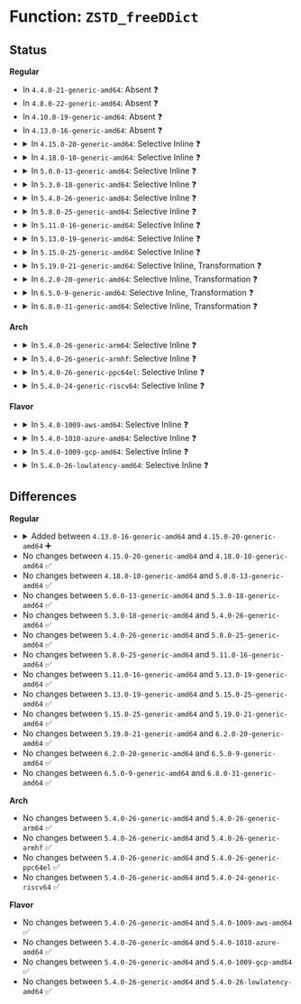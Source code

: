# Function: <code>ZSTD_freeDDict</code>

## Status
<b>Regular</b>
<ul>
<li>
In <code>4.4.0-21-generic-amd64</code>: Absent ❓
</li>
<li>
In <code>4.8.0-22-generic-amd64</code>: Absent ❓
</li>
<li>
In <code>4.10.0-19-generic-amd64</code>: Absent ❓
</li>
<li>
In <code>4.13.0-16-generic-amd64</code>: Absent ❓
</li>
<li>
<details>
<summary>In <code>4.15.0-20-generic-amd64</code>: Selective Inline ❓</summary>

```c
size_t ZSTD_freeDDict(ZSTD_DDict * ddict)
```

```json
{
  "name": "ZSTD_freeDDict",
  "collision_type": "Unique Global",
  "inline_type": "Selective",
  "funcs": [
    {
      "addr": 18446744071583796390,
      "name": "ZSTD_freeDDict",
      "external": true,
      "loc": "lib/zstd/decompress.c:2088",
      "file": "lib/zstd/decompress.c",
      "inline": "not declared, inlined",
      "caller_inline": [
        "lib/zstd/decompress.c:ZSTD_freeDStream",
        "lib/zstd/decompress.c:ZSTD_initDStream",
        "lib/zstd/decompress.c:ZSTD_initDDict"
      ],
      "caller_func": []
    }
  ],
  "symbols": [
    {
      "addr": 18446744071583796192,
      "name": "ZSTD_freeDDict",
      "section": ".text",
      "bind": "STB_GLOBAL",
      "size": 93
    }
  ]
}
```
</details>
</li>
<li>
<details>
<summary>In <code>4.18.0-10-generic-amd64</code>: Selective Inline ❓</summary>

```c
size_t ZSTD_freeDDict(ZSTD_DDict * ddict)
```

```json
{
  "name": "ZSTD_freeDDict",
  "collision_type": "Unique Global",
  "inline_type": "Selective",
  "funcs": [
    {
      "addr": 18446744071584003478,
      "name": "ZSTD_freeDDict",
      "external": true,
      "loc": "lib/zstd/decompress.c:2088",
      "file": "lib/zstd/decompress.c",
      "inline": "not declared, inlined",
      "caller_inline": [
        "lib/zstd/decompress.c:ZSTD_freeDStream",
        "lib/zstd/decompress.c:ZSTD_initDStream",
        "lib/zstd/decompress.c:ZSTD_initDDict"
      ],
      "caller_func": []
    }
  ],
  "symbols": [
    {
      "addr": 18446744071584003280,
      "name": "ZSTD_freeDDict",
      "section": ".text",
      "bind": "STB_GLOBAL",
      "size": 93
    }
  ]
}
```
</details>
</li>
<li>
<details>
<summary>In <code>5.0.0-13-generic-amd64</code>: Selective Inline ❓</summary>

```c
size_t ZSTD_freeDDict(ZSTD_DDict * ddict)
```

```json
{
  "name": "ZSTD_freeDDict",
  "collision_type": "Unique Global",
  "inline_type": "Selective",
  "funcs": [
    {
      "addr": 18446744071584084710,
      "name": "ZSTD_freeDDict",
      "external": true,
      "loc": "lib/zstd/decompress.c:2088",
      "file": "lib/zstd/decompress.c",
      "inline": "not declared, inlined",
      "caller_inline": [
        "lib/zstd/decompress.c:ZSTD_freeDStream",
        "lib/zstd/decompress.c:ZSTD_freeDStream",
        "lib/zstd/decompress.c:ZSTD_initDStream",
        "lib/zstd/decompress.c:ZSTD_initDStream",
        "lib/zstd/decompress.c:ZSTD_initDDict",
        "lib/zstd/decompress.c:ZSTD_initDDict"
      ],
      "caller_func": []
    }
  ],
  "symbols": [
    {
      "addr": 18446744071584084512,
      "name": "ZSTD_freeDDict",
      "section": ".text",
      "bind": "STB_GLOBAL",
      "size": 93
    }
  ]
}
```
</details>
</li>
<li>
<details>
<summary>In <code>5.3.0-18-generic-amd64</code>: Selective Inline ❓</summary>

```c
size_t ZSTD_freeDDict(ZSTD_DDict * ddict)
```

```json
{
  "name": "ZSTD_freeDDict",
  "collision_type": "Unique Global",
  "inline_type": "Selective",
  "funcs": [
    {
      "addr": 18446744071584273561,
      "name": "ZSTD_freeDDict",
      "external": true,
      "loc": "lib/zstd/decompress.c:2089",
      "file": "lib/zstd/decompress.c",
      "inline": "not declared, inlined",
      "caller_inline": [
        "lib/zstd/decompress.c:ZSTD_freeDStream",
        "lib/zstd/decompress.c:ZSTD_freeDStream",
        "lib/zstd/decompress.c:ZSTD_initDStream",
        "lib/zstd/decompress.c:ZSTD_initDStream",
        "lib/zstd/decompress.c:ZSTD_initDDict",
        "lib/zstd/decompress.c:ZSTD_initDDict"
      ],
      "caller_func": []
    }
  ],
  "symbols": [
    {
      "addr": 18446744071584273360,
      "name": "ZSTD_freeDDict",
      "section": ".text",
      "bind": "STB_GLOBAL",
      "size": 94
    }
  ]
}
```
</details>
</li>
<li>
<details>
<summary>In <code>5.4.0-26-generic-amd64</code>: Selective Inline ❓</summary>

```c
size_t ZSTD_freeDDict(ZSTD_DDict * ddict)
```

```json
{
  "name": "ZSTD_freeDDict",
  "collision_type": "Unique Global",
  "inline_type": "Selective",
  "funcs": [
    {
      "addr": 18446744071584408361,
      "name": "ZSTD_freeDDict",
      "external": true,
      "loc": "lib/zstd/decompress.c:2089",
      "file": "lib/zstd/decompress.c",
      "inline": "not declared, inlined",
      "caller_inline": [
        "lib/zstd/decompress.c:ZSTD_freeDStream",
        "lib/zstd/decompress.c:ZSTD_freeDStream",
        "lib/zstd/decompress.c:ZSTD_initDStream",
        "lib/zstd/decompress.c:ZSTD_initDStream",
        "lib/zstd/decompress.c:ZSTD_initDDict",
        "lib/zstd/decompress.c:ZSTD_initDDict"
      ],
      "caller_func": []
    }
  ],
  "symbols": [
    {
      "addr": 18446744071584408160,
      "name": "ZSTD_freeDDict",
      "section": ".text",
      "bind": "STB_GLOBAL",
      "size": 94
    }
  ]
}
```
</details>
</li>
<li>
<details>
<summary>In <code>5.8.0-25-generic-amd64</code>: Selective Inline ❓</summary>

```c
size_t ZSTD_freeDDict(ZSTD_DDict * ddict)
```

```json
{
  "name": "ZSTD_freeDDict",
  "collision_type": "Unique Global",
  "inline_type": "Selective",
  "funcs": [
    {
      "addr": 18446744071584975577,
      "name": "ZSTD_freeDDict",
      "external": true,
      "loc": "lib/zstd/decompress.c:2089",
      "file": "lib/zstd/decompress.c",
      "inline": "not declared, inlined",
      "caller_inline": [
        "lib/zstd/decompress.c:ZSTD_freeDStream",
        "lib/zstd/decompress.c:ZSTD_freeDStream",
        "lib/zstd/decompress.c:ZSTD_initDStream",
        "lib/zstd/decompress.c:ZSTD_initDStream",
        "lib/zstd/decompress.c:ZSTD_initDDict",
        "lib/zstd/decompress.c:ZSTD_initDDict"
      ],
      "caller_func": []
    }
  ],
  "symbols": [
    {
      "addr": 18446744071584975376,
      "name": "ZSTD_freeDDict",
      "section": ".text",
      "bind": "STB_GLOBAL",
      "size": 94
    }
  ]
}
```
</details>
</li>
<li>
<details>
<summary>In <code>5.11.0-16-generic-amd64</code>: Selective Inline ❓</summary>

```c
size_t ZSTD_freeDDict(ZSTD_DDict * ddict)
```

```json
{
  "name": "ZSTD_freeDDict",
  "collision_type": "Unique Global",
  "inline_type": "Selective",
  "funcs": [
    {
      "addr": 18446744071585097486,
      "name": "ZSTD_freeDDict",
      "external": true,
      "loc": "lib/zstd/decompress.c:2089",
      "file": "lib/zstd/decompress.c",
      "inline": "not declared, inlined",
      "caller_inline": [
        "lib/zstd/decompress.c:ZSTD_freeDStream",
        "lib/zstd/decompress.c:ZSTD_freeDStream",
        "lib/zstd/decompress.c:ZSTD_initDStream",
        "lib/zstd/decompress.c:ZSTD_initDStream",
        "lib/zstd/decompress.c:ZSTD_initDDict",
        "lib/zstd/decompress.c:ZSTD_initDDict"
      ],
      "caller_func": []
    }
  ],
  "symbols": [
    {
      "addr": 18446744071585097264,
      "name": "ZSTD_freeDDict",
      "section": ".text",
      "bind": "STB_GLOBAL",
      "size": 99
    }
  ]
}
```
</details>
</li>
<li>
<details>
<summary>In <code>5.13.0-19-generic-amd64</code>: Selective Inline ❓</summary>

```c
size_t ZSTD_freeDDict(ZSTD_DDict * ddict)
```

```json
{
  "name": "ZSTD_freeDDict",
  "collision_type": "Unique Global",
  "inline_type": "Selective",
  "funcs": [
    {
      "addr": 18446744071584972446,
      "name": "ZSTD_freeDDict",
      "external": true,
      "loc": "lib/zstd/decompress.c:2089",
      "file": "lib/zstd/decompress.c",
      "inline": "not declared, inlined",
      "caller_inline": [
        "lib/zstd/decompress.c:ZSTD_freeDStream",
        "lib/zstd/decompress.c:ZSTD_freeDStream",
        "lib/zstd/decompress.c:ZSTD_initDStream",
        "lib/zstd/decompress.c:ZSTD_initDStream",
        "lib/zstd/decompress.c:ZSTD_initDDict",
        "lib/zstd/decompress.c:ZSTD_initDDict"
      ],
      "caller_func": []
    }
  ],
  "symbols": [
    {
      "addr": 18446744071584972224,
      "name": "ZSTD_freeDDict",
      "section": ".text",
      "bind": "STB_GLOBAL",
      "size": 99
    }
  ]
}
```
</details>
</li>
<li>
<details>
<summary>In <code>5.15.0-25-generic-amd64</code>: Selective Inline ❓</summary>

```c
size_t ZSTD_freeDDict(ZSTD_DDict * ddict)
```

```json
{
  "name": "ZSTD_freeDDict",
  "collision_type": "Unique Global",
  "inline_type": "Selective",
  "funcs": [
    {
      "addr": 18446744071585411406,
      "name": "ZSTD_freeDDict",
      "external": true,
      "loc": "lib/zstd/decompress.c:2089",
      "file": "lib/zstd/decompress.c",
      "inline": "not declared, inlined",
      "caller_inline": [
        "lib/zstd/decompress.c:ZSTD_freeDStream",
        "lib/zstd/decompress.c:ZSTD_freeDStream",
        "lib/zstd/decompress.c:ZSTD_initDStream",
        "lib/zstd/decompress.c:ZSTD_initDStream",
        "lib/zstd/decompress.c:ZSTD_initDDict",
        "lib/zstd/decompress.c:ZSTD_initDDict"
      ],
      "caller_func": []
    }
  ],
  "symbols": [
    {
      "addr": 18446744071585411184,
      "name": "ZSTD_freeDDict",
      "section": ".text",
      "bind": "STB_GLOBAL",
      "size": 99
    }
  ]
}
```
</details>
</li>
<li>
<details>
<summary>In <code>5.19.0-21-generic-amd64</code>: Selective Inline, Transformation ❓</summary>

```c
size_t ZSTD_freeDDict(ZSTD_DDict * ddict)
```

```json
{
  "name": "ZSTD_freeDDict",
  "collision_type": "Unique Global",
  "inline_type": "Selective",
  "funcs": [
    {
      "addr": 18446744071586515310,
      "name": "ZSTD_freeDDict",
      "external": true,
      "loc": "lib/zstd/decompress/zstd_ddict.c:209",
      "file": "lib/zstd/decompress/zstd_ddict.c",
      "inline": "not declared, inlined",
      "caller_inline": [
        "lib/zstd/decompress/zstd_ddict.c:ZSTD_createDDict_byReference",
        "lib/zstd/decompress/zstd_ddict.c:ZSTD_createDDict"
      ],
      "caller_func": [
        "lib/zstd/decompress/zstd_ddict.c:ZSTD_createDDict_byReference",
        "lib/zstd/decompress/zstd_ddict.c:ZSTD_createDDict",
        "lib/zstd/decompress/zstd_decompress.c:ZSTD_decompressStream",
        "lib/zstd/decompress/zstd_decompress.c:ZSTD_initDStream",
        "lib/zstd/decompress/zstd_decompress.c:ZSTD_initDStream_usingDict",
        "lib/zstd/decompress/zstd_decompress.c:ZSTD_DCtx_refPrefix",
        "lib/zstd/decompress/zstd_decompress.c:ZSTD_DCtx_loadDictionary_byReference",
        "lib/zstd/decompress/zstd_decompress.c:ZSTD_decompress",
        "lib/zstd/decompress/zstd_decompress.c:ZSTD_freeDCtx"
      ]
    }
  ],
  "symbols": [
    {
      "addr": 18446744071586514000,
      "name": "ZSTD_freeDDict.part.0",
      "section": ".text",
      "bind": "STB_LOCAL",
      "size": 100
    },
    {
      "addr": 18446744071586515552,
      "name": "ZSTD_freeDDict",
      "section": ".text",
      "bind": "STB_GLOBAL",
      "size": 38
    }
  ]
}
```
</details>
</li>
<li>
<details>
<summary>In <code>6.2.0-20-generic-amd64</code>: Selective Inline, Transformation ❓</summary>

```c
size_t ZSTD_freeDDict(ZSTD_DDict * ddict)
```

```json
{
  "name": "ZSTD_freeDDict",
  "collision_type": "Unique Global",
  "inline_type": "Selective",
  "funcs": [
    {
      "addr": 18446744071587711790,
      "name": "ZSTD_freeDDict",
      "external": true,
      "loc": "lib/zstd/decompress/zstd_ddict.c:209",
      "file": "lib/zstd/decompress/zstd_ddict.c",
      "inline": "not declared, inlined",
      "caller_inline": [
        "lib/zstd/decompress/zstd_ddict.c:ZSTD_createDDict_byReference",
        "lib/zstd/decompress/zstd_ddict.c:ZSTD_createDDict"
      ],
      "caller_func": [
        "lib/zstd/decompress/zstd_ddict.c:ZSTD_createDDict_byReference",
        "lib/zstd/decompress/zstd_ddict.c:ZSTD_createDDict",
        "lib/zstd/decompress/zstd_decompress.c:ZSTD_decompressStream",
        "lib/zstd/decompress/zstd_decompress.c:ZSTD_initDStream",
        "lib/zstd/decompress/zstd_decompress.c:ZSTD_initDStream_usingDict",
        "lib/zstd/decompress/zstd_decompress.c:ZSTD_DCtx_refPrefix",
        "lib/zstd/decompress/zstd_decompress.c:ZSTD_DCtx_loadDictionary_byReference",
        "lib/zstd/decompress/zstd_decompress.c:ZSTD_decompress",
        "lib/zstd/decompress/zstd_decompress.c:ZSTD_freeDCtx"
      ]
    }
  ],
  "symbols": [
    {
      "addr": 18446744071587710368,
      "name": "ZSTD_freeDDict.part.0",
      "section": ".text",
      "bind": "STB_LOCAL",
      "size": 100
    },
    {
      "addr": 18446744071587712064,
      "name": "ZSTD_freeDDict",
      "section": ".text",
      "bind": "STB_GLOBAL",
      "size": 38
    }
  ]
}
```
</details>
</li>
<li>
<details>
<summary>In <code>6.5.0-9-generic-amd64</code>: Selective Inline, Transformation ❓</summary>

```c
size_t ZSTD_freeDDict(ZSTD_DDict * ddict)
```

```json
{
  "name": "ZSTD_freeDDict",
  "collision_type": "Unique Global",
  "inline_type": "Selective",
  "funcs": [
    {
      "addr": 18446744071587977358,
      "name": "ZSTD_freeDDict",
      "external": true,
      "loc": "lib/zstd/decompress/zstd_ddict.c:209",
      "file": "lib/zstd/decompress/zstd_ddict.c",
      "inline": "not declared, inlined",
      "caller_inline": [
        "lib/zstd/decompress/zstd_ddict.c:ZSTD_createDDict_byReference",
        "lib/zstd/decompress/zstd_ddict.c:ZSTD_createDDict"
      ],
      "caller_func": [
        "lib/zstd/decompress/zstd_ddict.c:ZSTD_createDDict_byReference",
        "lib/zstd/decompress/zstd_ddict.c:ZSTD_createDDict",
        "lib/zstd/decompress/zstd_decompress.c:ZSTD_decompressStream",
        "lib/zstd/decompress/zstd_decompress.c:ZSTD_initDStream",
        "lib/zstd/decompress/zstd_decompress.c:ZSTD_initDStream_usingDict",
        "lib/zstd/decompress/zstd_decompress.c:ZSTD_DCtx_refPrefix",
        "lib/zstd/decompress/zstd_decompress.c:ZSTD_DCtx_loadDictionary_byReference",
        "lib/zstd/decompress/zstd_decompress.c:ZSTD_decompress",
        "lib/zstd/decompress/zstd_decompress.c:ZSTD_freeDCtx"
      ]
    }
  ],
  "symbols": [
    {
      "addr": 18446744071587975936,
      "name": "ZSTD_freeDDict.part.0",
      "section": ".text",
      "bind": "STB_LOCAL",
      "size": 100
    },
    {
      "addr": 18446744071587977632,
      "name": "ZSTD_freeDDict",
      "section": ".text",
      "bind": "STB_GLOBAL",
      "size": 38
    }
  ]
}
```
</details>
</li>
<li>
<details>
<summary>In <code>6.8.0-31-generic-amd64</code>: Selective Inline, Transformation ❓</summary>

```c
size_t ZSTD_freeDDict(ZSTD_DDict * ddict)
```

```json
{
  "name": "ZSTD_freeDDict",
  "collision_type": "Unique Global",
  "inline_type": "Selective",
  "funcs": [
    {
      "addr": 18446744071588312142,
      "name": "ZSTD_freeDDict",
      "external": true,
      "loc": "lib/zstd/decompress/zstd_ddict.c:209",
      "file": "lib/zstd/decompress/zstd_ddict.c",
      "inline": "not declared, inlined",
      "caller_inline": [
        "lib/zstd/decompress/zstd_ddict.c:ZSTD_createDDict_byReference",
        "lib/zstd/decompress/zstd_ddict.c:ZSTD_createDDict"
      ],
      "caller_func": [
        "lib/zstd/decompress/zstd_ddict.c:ZSTD_createDDict_byReference",
        "lib/zstd/decompress/zstd_ddict.c:ZSTD_createDDict",
        "lib/zstd/decompress/zstd_decompress.c:ZSTD_decompressStream",
        "lib/zstd/decompress/zstd_decompress.c:ZSTD_initDStream",
        "lib/zstd/decompress/zstd_decompress.c:ZSTD_initDStream_usingDict",
        "lib/zstd/decompress/zstd_decompress.c:ZSTD_DCtx_refPrefix",
        "lib/zstd/decompress/zstd_decompress.c:ZSTD_DCtx_loadDictionary_byReference",
        "lib/zstd/decompress/zstd_decompress.c:ZSTD_decompress",
        "lib/zstd/decompress/zstd_decompress.c:ZSTD_freeDCtx"
      ]
    }
  ],
  "symbols": [
    {
      "addr": 18446744071588310720,
      "name": "ZSTD_freeDDict.part.0",
      "section": ".text",
      "bind": "STB_LOCAL",
      "size": 100
    },
    {
      "addr": 18446744071588312416,
      "name": "ZSTD_freeDDict",
      "section": ".text",
      "bind": "STB_GLOBAL",
      "size": 38
    }
  ]
}
```
</details>
</li>
</ul>
<b>Arch</b>
<ul>
<li>
<details>
<summary>In <code>5.4.0-26-generic-arm64</code>: Selective Inline ❓</summary>

```c
size_t ZSTD_freeDDict(ZSTD_DDict * ddict)
```

```json
{
  "name": "ZSTD_freeDDict",
  "collision_type": "Unique Global",
  "inline_type": "Selective",
  "funcs": [
    {
      "addr": 18446603336496292972,
      "name": "ZSTD_freeDDict",
      "external": true,
      "loc": "lib/zstd/decompress.c:2089",
      "file": "lib/zstd/decompress.c",
      "inline": "not declared, inlined",
      "caller_inline": [
        "lib/zstd/decompress.c:ZSTD_freeDStream",
        "lib/zstd/decompress.c:ZSTD_freeDStream",
        "lib/zstd/decompress.c:ZSTD_initDStream",
        "lib/zstd/decompress.c:ZSTD_initDStream",
        "lib/zstd/decompress.c:ZSTD_initDDict",
        "lib/zstd/decompress.c:ZSTD_initDDict"
      ],
      "caller_func": []
    }
  ],
  "symbols": [
    {
      "addr": 18446603336496292768,
      "name": "ZSTD_freeDDict",
      "section": ".text",
      "bind": "STB_GLOBAL",
      "size": 112
    }
  ]
}
```
</details>
</li>
<li>
<details>
<summary>In <code>5.4.0-26-generic-armhf</code>: Selective Inline ❓</summary>

```c
size_t ZSTD_freeDDict(ZSTD_DDict * ddict)
```

```json
{
  "name": "ZSTD_freeDDict",
  "collision_type": "Unique Global",
  "inline_type": "Selective",
  "funcs": [
    {
      "addr": 3229629148,
      "name": "ZSTD_freeDDict",
      "external": true,
      "loc": "lib/zstd/decompress.c:2089",
      "file": "lib/zstd/decompress.c",
      "inline": "not declared, inlined",
      "caller_inline": [
        "lib/zstd/decompress.c:ZSTD_freeDStream",
        "lib/zstd/decompress.c:ZSTD_freeDStream",
        "lib/zstd/decompress.c:ZSTD_initDStream",
        "lib/zstd/decompress.c:ZSTD_initDStream",
        "lib/zstd/decompress.c:ZSTD_initDDict",
        "lib/zstd/decompress.c:ZSTD_initDDict"
      ],
      "caller_func": []
    }
  ],
  "symbols": [
    {
      "addr": 3229628984,
      "name": "ZSTD_freeDDict",
      "section": ".text",
      "bind": "STB_GLOBAL",
      "size": 80
    }
  ]
}
```
</details>
</li>
<li>
<details>
<summary>In <code>5.4.0-26-generic-ppc64el</code>: Selective Inline ❓</summary>

```c
size_t ZSTD_freeDDict(ZSTD_DDict * ddict)
```

```json
{
  "name": "ZSTD_freeDDict",
  "collision_type": "Unique Global",
  "inline_type": "Selective",
  "funcs": [
    {
      "addr": 13835058055290597928,
      "name": "ZSTD_freeDDict",
      "external": true,
      "loc": "lib/zstd/decompress.c:2089",
      "file": "lib/zstd/decompress.c",
      "inline": "not declared, inlined",
      "caller_inline": [
        "lib/zstd/decompress.c:ZSTD_freeDStream",
        "lib/zstd/decompress.c:ZSTD_freeDStream",
        "lib/zstd/decompress.c:ZSTD_initDStream",
        "lib/zstd/decompress.c:ZSTD_initDStream",
        "lib/zstd/decompress.c:ZSTD_initDDict",
        "lib/zstd/decompress.c:ZSTD_initDDict"
      ],
      "caller_func": []
    }
  ],
  "symbols": [
    {
      "addr": 13835058055290597696,
      "name": "ZSTD_freeDDict",
      "section": ".text",
      "bind": "STB_GLOBAL",
      "size": 116
    }
  ]
}
```
</details>
</li>
<li>
<details>
<summary>In <code>5.4.0-24-generic-riscv64</code>: Selective Inline ❓</summary>

```c
size_t ZSTD_freeDDict(ZSTD_DDict * ddict)
```

```json
{
  "name": "ZSTD_freeDDict",
  "collision_type": "Unique Global",
  "inline_type": "Selective",
  "funcs": [
    {
      "addr": 18446743936275348890,
      "name": "ZSTD_freeDDict",
      "external": true,
      "loc": "lib/zstd/decompress.c:2089",
      "file": "lib/zstd/decompress.c",
      "inline": "not declared, inlined",
      "caller_inline": [
        "lib/zstd/decompress.c:ZSTD_freeDStream",
        "lib/zstd/decompress.c:ZSTD_freeDStream",
        "lib/zstd/decompress.c:ZSTD_initDStream",
        "lib/zstd/decompress.c:ZSTD_initDStream",
        "lib/zstd/decompress.c:ZSTD_initDDict",
        "lib/zstd/decompress.c:ZSTD_initDDict"
      ],
      "caller_func": []
    }
  ],
  "symbols": [
    {
      "addr": 18446743936275348688,
      "name": "ZSTD_freeDDict",
      "section": ".text",
      "bind": "STB_GLOBAL",
      "size": 116
    }
  ]
}
```
</details>
</li>
</ul>
<b>Flavor</b>
<ul>
<li>
<details>
<summary>In <code>5.4.0-1009-aws-amd64</code>: Selective Inline ❓</summary>

```c
size_t ZSTD_freeDDict(ZSTD_DDict * ddict)
```

```json
{
  "name": "ZSTD_freeDDict",
  "collision_type": "Unique Global",
  "inline_type": "Selective",
  "funcs": [
    {
      "addr": 18446744071584377097,
      "name": "ZSTD_freeDDict",
      "external": true,
      "loc": "lib/zstd/decompress.c:2089",
      "file": "lib/zstd/decompress.c",
      "inline": "not declared, inlined",
      "caller_inline": [
        "lib/zstd/decompress.c:ZSTD_freeDStream",
        "lib/zstd/decompress.c:ZSTD_freeDStream",
        "lib/zstd/decompress.c:ZSTD_initDStream",
        "lib/zstd/decompress.c:ZSTD_initDStream",
        "lib/zstd/decompress.c:ZSTD_initDDict",
        "lib/zstd/decompress.c:ZSTD_initDDict"
      ],
      "caller_func": []
    }
  ],
  "symbols": [
    {
      "addr": 18446744071584376896,
      "name": "ZSTD_freeDDict",
      "section": ".text",
      "bind": "STB_GLOBAL",
      "size": 94
    }
  ]
}
```
</details>
</li>
<li>
<details>
<summary>In <code>5.4.0-1010-azure-amd64</code>: Selective Inline ❓</summary>

```c
size_t ZSTD_freeDDict(ZSTD_DDict * ddict)
```

```json
{
  "name": "ZSTD_freeDDict",
  "collision_type": "Unique Global",
  "inline_type": "Selective",
  "funcs": [
    {
      "addr": 18446744071584312297,
      "name": "ZSTD_freeDDict",
      "external": true,
      "loc": "lib/zstd/decompress.c:2089",
      "file": "lib/zstd/decompress.c",
      "inline": "not declared, inlined",
      "caller_inline": [
        "lib/zstd/decompress.c:ZSTD_freeDStream",
        "lib/zstd/decompress.c:ZSTD_freeDStream",
        "lib/zstd/decompress.c:ZSTD_initDStream",
        "lib/zstd/decompress.c:ZSTD_initDStream",
        "lib/zstd/decompress.c:ZSTD_initDDict",
        "lib/zstd/decompress.c:ZSTD_initDDict"
      ],
      "caller_func": []
    }
  ],
  "symbols": [
    {
      "addr": 18446744071584312096,
      "name": "ZSTD_freeDDict",
      "section": ".text",
      "bind": "STB_GLOBAL",
      "size": 94
    }
  ]
}
```
</details>
</li>
<li>
<details>
<summary>In <code>5.4.0-1009-gcp-amd64</code>: Selective Inline ❓</summary>

```c
size_t ZSTD_freeDDict(ZSTD_DDict * ddict)
```

```json
{
  "name": "ZSTD_freeDDict",
  "collision_type": "Unique Global",
  "inline_type": "Selective",
  "funcs": [
    {
      "addr": 18446744071584360009,
      "name": "ZSTD_freeDDict",
      "external": true,
      "loc": "lib/zstd/decompress.c:2089",
      "file": "lib/zstd/decompress.c",
      "inline": "not declared, inlined",
      "caller_inline": [
        "lib/zstd/decompress.c:ZSTD_freeDStream",
        "lib/zstd/decompress.c:ZSTD_freeDStream",
        "lib/zstd/decompress.c:ZSTD_initDStream",
        "lib/zstd/decompress.c:ZSTD_initDStream",
        "lib/zstd/decompress.c:ZSTD_initDDict",
        "lib/zstd/decompress.c:ZSTD_initDDict"
      ],
      "caller_func": []
    }
  ],
  "symbols": [
    {
      "addr": 18446744071584359808,
      "name": "ZSTD_freeDDict",
      "section": ".text",
      "bind": "STB_GLOBAL",
      "size": 94
    }
  ]
}
```
</details>
</li>
<li>
<details>
<summary>In <code>5.4.0-26-lowlatency-amd64</code>: Selective Inline ❓</summary>

```c
size_t ZSTD_freeDDict(ZSTD_DDict * ddict)
```

```json
{
  "name": "ZSTD_freeDDict",
  "collision_type": "Unique Global",
  "inline_type": "Selective",
  "funcs": [
    {
      "addr": 18446744071584466041,
      "name": "ZSTD_freeDDict",
      "external": true,
      "loc": "lib/zstd/decompress.c:2089",
      "file": "lib/zstd/decompress.c",
      "inline": "not declared, inlined",
      "caller_inline": [
        "lib/zstd/decompress.c:ZSTD_freeDStream",
        "lib/zstd/decompress.c:ZSTD_freeDStream",
        "lib/zstd/decompress.c:ZSTD_initDStream",
        "lib/zstd/decompress.c:ZSTD_initDStream",
        "lib/zstd/decompress.c:ZSTD_initDDict",
        "lib/zstd/decompress.c:ZSTD_initDDict"
      ],
      "caller_func": []
    }
  ],
  "symbols": [
    {
      "addr": 18446744071584465840,
      "name": "ZSTD_freeDDict",
      "section": ".text",
      "bind": "STB_GLOBAL",
      "size": 94
    }
  ]
}
```
</details>
</li>
</ul>

## Differences
<b>Regular</b>
<ul>
<li>
<details>
<summary>Added between <code>4.13.0-16-generic-amd64</code> and <code>4.15.0-20-generic-amd64</code> ➕</summary>

```c
size_t ZSTD_freeDDict(ZSTD_DDict * ddict)
```
</details>
</li>
<li>
No changes between <code>4.15.0-20-generic-amd64</code> and <code>4.18.0-10-generic-amd64</code> ✅
</li>
<li>
No changes between <code>4.18.0-10-generic-amd64</code> and <code>5.0.0-13-generic-amd64</code> ✅
</li>
<li>
No changes between <code>5.0.0-13-generic-amd64</code> and <code>5.3.0-18-generic-amd64</code> ✅
</li>
<li>
No changes between <code>5.3.0-18-generic-amd64</code> and <code>5.4.0-26-generic-amd64</code> ✅
</li>
<li>
No changes between <code>5.4.0-26-generic-amd64</code> and <code>5.8.0-25-generic-amd64</code> ✅
</li>
<li>
No changes between <code>5.8.0-25-generic-amd64</code> and <code>5.11.0-16-generic-amd64</code> ✅
</li>
<li>
No changes between <code>5.11.0-16-generic-amd64</code> and <code>5.13.0-19-generic-amd64</code> ✅
</li>
<li>
No changes between <code>5.13.0-19-generic-amd64</code> and <code>5.15.0-25-generic-amd64</code> ✅
</li>
<li>
No changes between <code>5.15.0-25-generic-amd64</code> and <code>5.19.0-21-generic-amd64</code> ✅
</li>
<li>
No changes between <code>5.19.0-21-generic-amd64</code> and <code>6.2.0-20-generic-amd64</code> ✅
</li>
<li>
No changes between <code>6.2.0-20-generic-amd64</code> and <code>6.5.0-9-generic-amd64</code> ✅
</li>
<li>
No changes between <code>6.5.0-9-generic-amd64</code> and <code>6.8.0-31-generic-amd64</code> ✅
</li>
</ul>
<b>Arch</b>
<ul>
<li>
No changes between <code>5.4.0-26-generic-amd64</code> and <code>5.4.0-26-generic-arm64</code> ✅
</li>
<li>
No changes between <code>5.4.0-26-generic-amd64</code> and <code>5.4.0-26-generic-armhf</code> ✅
</li>
<li>
No changes between <code>5.4.0-26-generic-amd64</code> and <code>5.4.0-26-generic-ppc64el</code> ✅
</li>
<li>
No changes between <code>5.4.0-26-generic-amd64</code> and <code>5.4.0-24-generic-riscv64</code> ✅
</li>
</ul>
<b>Flavor</b>
<ul>
<li>
No changes between <code>5.4.0-26-generic-amd64</code> and <code>5.4.0-1009-aws-amd64</code> ✅
</li>
<li>
No changes between <code>5.4.0-26-generic-amd64</code> and <code>5.4.0-1010-azure-amd64</code> ✅
</li>
<li>
No changes between <code>5.4.0-26-generic-amd64</code> and <code>5.4.0-1009-gcp-amd64</code> ✅
</li>
<li>
No changes between <code>5.4.0-26-generic-amd64</code> and <code>5.4.0-26-lowlatency-amd64</code> ✅
</li>
</ul>
